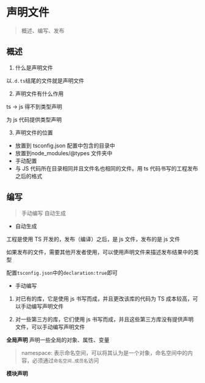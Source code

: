 # 声明文件

> 概述、编写、发布

## 概述
1. 什么是声明文件

以```.d.ts```结尾的文件就是声明文件

2. 声明文件有什么作用

ts -> js 得不到类型声明

为 js 代码提供类型声明

3. 声明文件的位置

- 放置到 tsconfig.json 配置中包含的目录中
- 放置到node_modules/@types 文件夹中
- 手动配置
- 与 JS 代码所在目录相同并且文件名也相同的文件。用 ts 代码书写的工程发布之后的格式


## 编写

> 手动编写 自动生成

- 自动生成

工程是使用 TS 开发的，发布（编译）之后，是 js 文件，发布的是 js 文件

如果发布的文件，需要其他开发者使用，可以使用声明文件来描述发布结果中的类型

配置```tsconfig.json```中的```declaration:true```即可

- 手动编写

1. 对已有的库，它是使用 js 书写而成，并且更改该库的代码为 TS 成本较高，可以手动编写声明文件

2. 对一些第三方的库，它们使用 js 书写而成，并且这些第三方库没有提供声明文件，可以手动编写声明文件

**全局声明**
声明一些全局的对象、属性、变量

> namespace: 表示命名空间，可以将其认为是一个对象，命名空间中的内容，必须通过```命名空间.成员名```访问

**模块声明**


